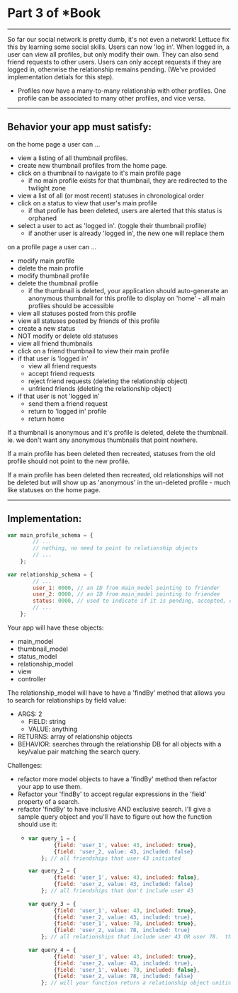    
# Part 3 of *Book
___
So far our social network is pretty dumb, it's not even a network!  Lettuce fix this by learning some social skills.  Users can now 'log in'.  When logged in, a user can view all profiles, but only modify their own.  They can also send friend requests to other users.  Users can only accept requests if they are logged in, otherwise the relationship remains pending. (We've provided implementation detials for this step).
 * Profiles now have a many-to-many relationship with other profiles.  One profile can be associated to many other profiles, and vice versa. 

___    
## Behavior your app must satisfy:
on the home page a user can ...
* view a listing of all thumbnail profiles.
* create new thumbnail profiles from the home page.
* click on a thumbnail to navigate to it's main profile page
    * if no main profile exists for that thumbnail, they are redirected to the twilight zone
* view a list of all (or most recent) statuses in chronological order
* click on a status to view that user's main profile
    * if that profile has been deleted, users are alerted that this status is orphaned   
* select a user to act as 'logged in'. (toggle their thumbnail profile)
    * if another user is already 'logged in', the new one will replace them


on a profile page a user can ...
* modify main profile
* delete the main profile
* modify thumbnail profile
* delete the thumbnail profile
    * if the thumbnail is deleted, your application should auto-generate an anonymous thumbnail for this profile to display on 'home' - all main profiles should be accessible
* view all statuses posted from this profile
* view all statuses posted by friends of this profile
* create a new status 
* NOT modify or delete old statuses
* view all friend thumbnails
* click on a friend thumbnail to view their main profile
* if that user is 'logged in'
    * view all friend requests
    * accept friend requests
    * reject friend requests (deleting the relationship object)
    * unfriend friends (deleting the relationship object)
* if that user is not 'logged in'
    *  send them a friend request
    *  return to 'logged in' profile
    *  return home

If a thumbnail is anonymous and it's profile is deleted, delete the thumbnail.  ie. we don't want any anonymous thumbnails that point nowhere.  

If a main profile has been deleted then recreated, statuses from the old profile should not point to the new profile.

If a main profile has been deleted then recreated, old relationships will not be deleted but will show up as 'anonymous' in the un-deleted profile - much like statuses on the home page.
___
## Implementation:

```javascript 
var main_profile_schema = {
        // ...
        // nothing, no need to point to relationship objects
        // ...
    };
    
var relationship_schema = {
        // ...
        user_1: 0000, // an ID from main_model pointing to friender
        user_2: 0000, // an ID from main_model pointing to friendee
        status: 0000, // used to indicate if it is pending, accepted, complicated, ...
        // ...
    };    
```

Your app will have these objects:

* main_model
* thumbnail_model
* status_model
* relationship_model
* view
* controller

The relationship_model will have to have a 'findBy' method that allows you to search for relationships by field value: 
* ARGS: 2
  * FIELD: string
  * VALUE: anything
* RETURNS: array of relationship objects
* BEHAVIOR: searches through the relationship DB for all objects with a key/value pair matching the search query.
 
Challenges:  
* refactor more model objects to have a 'findBy' method then refactor your app to use them.
* Refactor your 'findBy' to accept regular expressions in the 'field' property of a search.
* refactor 'findBy' to have inclusive AND exclusive search. I'll give a sample query object and you'll have to figure out how the function should use it:
  * ```javascript
    var query_1 = { 
            {field: 'user_1', value: 43, included: true},
            {field: 'user_2, value: 43, included: false}
        }; // all friendships that user 43 initiated

    var query_2 = {
            {field: 'user_1', value: 43, included: false},
            {field: 'user_2, value: 43, included: false}
        }; // all friendships that don't include user 43
        
    var query_3 = {
            {field: 'user_1', value: 43, included: true},
            {field: 'user_2, value: 43, included: true},
            {field: 'user_1', value: 78, included: true},
            {field: 'user_2, value: 78, included: true}
        }; // all relationships that include user 43 OR user 78.  this could be the first step in a process to determine all their mutual friendships.     
        
    var query_4 = {
            {field: 'user_1', value: 43, included: true},
            {field: 'user_2, value: 43, included: true},
            {field: 'user_1', value: 78, included: false},
            {field: 'user_2, value: 78, included: false}
        }; // will your function return a relationship object uniting users 43 and 78?
     ```

